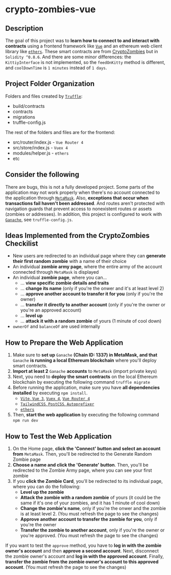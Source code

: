 # crypto-zombies-vue

## Description

The goal of this project was to **learn how to connect to and interact with contracts** using a frontend framework like [`Vue`](https://v3.vuejs.org/ "Vue.js") and an ethereum web client library like [`ethers`](https://docs.ethers.io/v5/ "ethers.js").
These smart contracts are from [CryptoZombies](https://cryptozombies.io/en/course "Crypto Zombies") but in `Solidity ^0.8.6`. And there are some minor differences: the `KittiyInterface` is not implemented, so the `feedOnKitty` method is different, and `coolDownTime` is `1 minutes` instead of `1 days`.

## Project Folder Organization

Folders and files created by [`Truffle`](https://www.trufflesuite.com/truffle "Truffle"):

- build/contracts
- contracts
- migrations
- truffle-config.js

The rest of the folders and files are for the frontend:

- src/router/index.js - `Vue Router 4`
- src/store/index.js - `Vuex 4`
- modules/helper.js - `ethers`
- etc

## Consider the following

There are bugs, this is not a fully developed project.
Some parts of the application may not work properly when there's no account connected to the application through [`MetaMask`](https://metamask.io/ "MetaMask"). Also, **exceptions that occur when transactions fail haven't been addressed**. And routes aren't protected with navigation guards that prevent access to nonexistent routes or assets (zombies or addresses).
In addition, this project is configured to work with [`Ganache`](https://www.trufflesuite.com/ganache "Ganache"), see `truffle-config.js`.

## Ideas Implemented from the CryptoZombies Checkilist

- New users are redirected to an individual page where they can **generate their first random zombie** with a name of their choice
- An individual **zombie army page**, where the entire army of the account connected through `MetaMask` is displayed
- An individual **zombie page**, where you can...
  - ... **view specific zombie details and traits**
  - ... **change its name** (only if you're the onwer and it's at least level 2)
  - ... **approve another account to transfer it for you** (only if you're the owner)
  - ... **transfer it directly to another account** (only if you're the owner or you're an approved account)
  - ... **level up**
  - ... **attack it with a random zombie** of yours (1 minute of cool down)
- `ownerOf` and `balanceOf` are used internally

## How to Prepare the Web Application

1. Make sure to **set up** `Ganache` **(Chain ID: 1337) in MetaMask, and that** `Ganache` **is running a local Ethereum blockchain** where you'll deploy smart contracts.
2. **Import at least 2** `Ganache` **accounts** to `MetaMask` (import private keys)
3. Next, you need to **deploy the smart contracts** on the local Ethereum blockchain by executing the following command `truffle migrate`
4. Before running the application, make sure you have **all dependencies installed** by executing `npm install`.
   - [`Vite`, `Vue 3`](https://vitejs.dev/ "Vite.js"), [`Vuex 4`](https://next.vuex.vuejs.org/ "Vuex 4"), [`Vue Router 4`](https://next.router.vuejs.org/ "Vue Router 4")
   - [`TailwindCSS`, `PostCSS`, `Autoprefixer`](https://tailwindcss.com/docs/guides/vue-3-vite "Install Tailwind CSS with Vue 3 and Vite")
   - [`ethers`](https://docs.ethers.io/v5/ "ethers.js")
5. Then, **start the web application** by executing the following command `npm run dev`

## How to Test the Web Application

1. On the Home page, **click the 'Connect' button and select an account from** `MetaMask`. Then, you'll be redirected to the Generate Random Zombie page
2. **Choose a name and click the 'Generate' button**. Then, you'll be redirected to the Zombie Army page, where you can see your first zombie
3. If you **click the Zombie Card**, you'll be redirected to its individual page, where you can do the following:
   - **Level up the zombie**
   - **Attack the zombie with a random zombie** of yours (it could be the same if it's one of your zombies, and it has 1 minute of cool down)
   - **Change the zombie's name**, only if you're the onwer and the zombie is at least level 2. (You must refresh the page to see the changes)
   - **Approve another account to transfer the zombie for you**, only if you're the owner
   - **Transfer the zombie to another account**, only if you're the owner or you're approved. (You must refresh the page to see the changes)

If you want to test the `approve` method, you have to **log in with the zombie owner's account** and then **approve a second account**. Next, disconnect the zombie owner's account and **log in with the approved account**. Finally, **transfer the zombie from the zombie owner's account to this approved account**. (You must refresh the page to see the changes)
